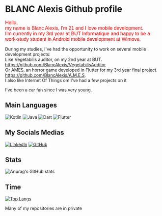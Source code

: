 <h1>BLANC Alexis Github profile</h1>

<p><span style="font-family: &quot;comic sans ms&quot;, sans-serif; color: #ff0000; font-size: medium;">Hello, 
<br>
my name is Blanc Alexis, I'm 21 and I love mobile development.
<br>
I'm currently in my 3rd year at BUT Informatique and happy to be a work-study student in Android mobile development at Wimova.
<br>

During my studies, I've had the opportunity to work on several mobile development projects: 
<br>
Like Vegetabilis auditor, on my 2nd year at BUT. 
https://github.com/BlancAlexis/VegetabilisAuditor
<br>
Or AMES, an horror game developed in Flutter for my 3rd year final project.
https://github.com/BlancAlexis/A.M.E.S.
<br>
I also like Internet Of Things om I've had a few projects on it
<br>


I've been a car fan since I was very young.
</span></p>

<h2>Main Languages</h2>

![Kotlin](https://img.shields.io/badge/kotlin-%237F52FF.svg?style=for-the-badge&logo=kotlin&logoColor=white)
![Java](https://img.shields.io/badge/java-%23ED8B00.svg?style=for-the-badge&logo=openjdk&logoColor=white)
![Dart](https://img.shields.io/badge/dart-%230175C2.svg?style=for-the-badge&logo=dart&logoColor=white)
![Flutter](https://img.shields.io/badge/Flutter-%2302569B.svg?style=for-the-badge&logo=Flutter&logoColor=white)

<h2>My Socials Medias</h2>
        
<a href="https://www.linkedin.com/in/alexis--blanc/"><img src="https://img.shields.io/badge/LinkedIn-0077B5?style=for-the-badge&logo=linkedin&logoColor=white" alt="LinkedIn" /></a>
<a href="https://github.com/BlancAlexis"><img src="https://img.shields.io/badge/GitHub-100000?style=for-the-badge&logo=github&logoColor=white" alt="GitHub" /></a>

<h2>Stats</h2>

![Anurag's GitHub stats](https://github-readme-stats.vercel.app/api?username=BlancAlexis\&bg_color=30,e96443,904e95\&title_color=fff\&text_color=fff)

<h2>Time</h2>

[![Top Langs](https://github-readme-stats.vercel.app/api/top-langs/?username=BlancAlexis&layout=donut)](https://github.com/anuraghazra/github-readme-stats)

<p>Many of my repositories are in private</p>
